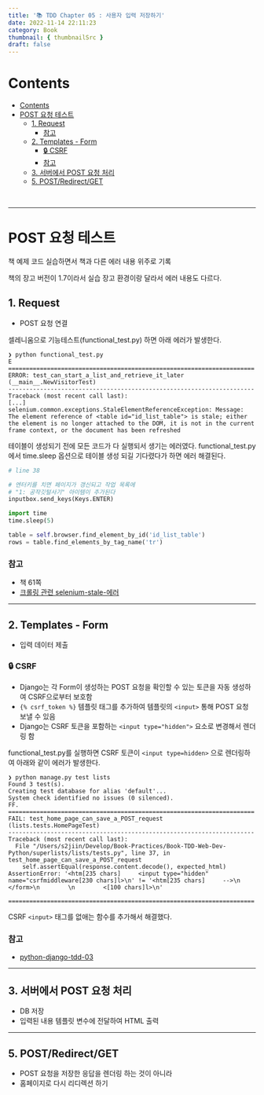 ```yaml
---
title: '📚 TDD Chapter 05 : 사용자 입력 저장하기'
date: 2022-11-14 22:11:23
category: Book
thumbnail: { thumbnailSrc }
draft: false
---
```

# Contents
- [Contents](#contents)
- [POST 요청 테스트](#post-요청-테스트)
  - [1. Request](#1-request)
    - [참고](#참고)
  - [2. Templates - Form](#2-templates---form)
    - [🔒 CSRF](#-csrf)
    - [참고](#참고-1)
  - [3. 서버에서 POST 요청 처리](#3-서버에서-post-요청-처리)
  - [5. POST/Redirect/GET](#5-postredirectget)

<br>

-----

# POST 요청 테스트
책 예제 코드 실습하면서 책과 다른 에러 내용 위주로 기록

책의 장고 버전이 1.7이라서 실습 장고 환경이랑 달라서 에러 내용도 다르다.


## 1. Request
- POST 요청 연결

셀레니움으로 기능테스트(functional_test.py) 하면 아래 에러가 발생한다.

```shell
❯ python functional_test.py 
E
======================================================================
ERROR: test_can_start_a_list_and_retrieve_it_later (__main__.NewVisitorTest)
----------------------------------------------------------------------
Traceback (most recent call last):
[...]
selenium.common.exceptions.StaleElementReferenceException: Message: The element reference of <table id="id_list_table"> is stale; either the element is no longer attached to the DOM, it is not in the current frame context, or the document has been refreshed
```
테이블이 생성되기 전에 모든 코드가 다 실행되서 생기는 에러였다.
functional_test.py 에서 time.sleep 옵션으로 테이블 생성 되길 기다렸다가 하면 에러 해결된다.

```python
# line 38

# 엔터키를 치면 페이지가 갱신되고 작업 목록에
# "1: 공작깃털사기" 아이템이 추가된다
inputbox.send_keys(Keys.ENTER)

import time
time.sleep(5)

table = self.browser.find_element_by_id('id_list_table')
rows = table.find_elements_by_tag_name('tr')
```
### 참고
- 책 61쪽
- [크롤링 관련 selenium-stale-에러](https://study-grow.tistory.com/entry/%ED%81%AC%EB%A1%A4%EB%A7%81-%EA%B4%80%EB%A0%A8-selenium-stale-%EC%97%90%EB%9F%AC)

---

## 2. Templates - Form
- 입력 데이터 제출

### 🔒 CSRF
- Django는 각 Form이 생성하는 POST 요청을 확인할 수 있는 토큰을 자동 생성하여 CSRF으로부터 보호함
- `{% csrf_token %}` 템플릿 태그를 추가하여 템플릿의 `<input>` 통해 POST 요청 보낼 수 있음
- Django는 CSRF 토큰을 포함하는 `<input type="hidden">` 요소로 변경해서 렌더링 함


functional_test.py를 실행하면 CSRF 토큰이 `<input type=hidden>` 으로 렌더링하여 아래와 같이 에러가 발생한다.
```shell
❯ python manage.py test lists
Found 3 test(s).
Creating test database for alias 'default'...
System check identified no issues (0 silenced).
FF.
======================================================================
FAIL: test_home_page_can_save_a_POST_request (lists.tests.HomePageTest)
----------------------------------------------------------------------
Traceback (most recent call last):
  File "/Users/s2jiin/Develop/Book-Practices/Book-TDD-Web-Dev-Python/superlists/lists/tests.py", line 37, in test_home_page_can_save_a_POST_request
    self.assertEqual(response.content.decode(), expected_html)
AssertionError: '<htm[235 chars]     <input type="hidden" name="csrfmiddleware[230 chars]l>\n' != '<htm[235 chars]     -->\n        </form>\n        \n        <[100 chars]l>\n'

======================================================================
```
CSRF `<input>` 태그를 없애는 함수를 추가해서 해결했다.

### 참고
- [python-django-tdd-03](https://seon54.github.io/python/2019/12/31/python-django-tdd-03/)

-----

## 3. 서버에서 POST 요청 처리
- DB 저장
- 입력된 내용 템플릿 변수에 전달하여 HTML 출력

----
## 5. POST/Redirect/GET
- POST 요청을 저장한 응답을 렌더링 하는 것이 아니라
- 홈페이지로 다시 리디렉션 하기
